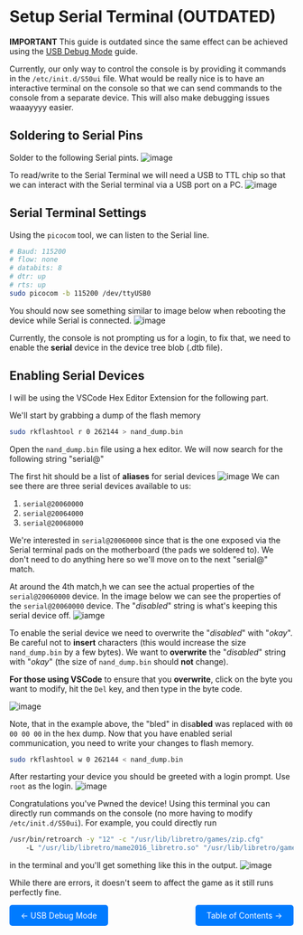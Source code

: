 # Setup Serial Terminal (OUTDATED)

**IMPORTANT** This guide is outdated since the same effect can be achieved using the [USB Debug Mode](USBDebug.md) guide.

Currently, our only way to control the console is by providing it commands in the `/etc/init.d/S50ui` file. What would be really nice is to have an interactive terminal on the console so that we can send commands to the console from a separate device. This will also make debugging issues waaayyyy easier.

## Soldering to Serial Pins
Solder to the following Serial pints. 
![image](web/ConsoleBoardTopCapture.jpg)

To read/write to the Serial Terminal we will need a USB to TTL chip so that we can interact with the Serial terminal via a USB port on a PC.
![image](web/USBToSerial.jpg)


## Serial Terminal Settings

Using the `picocom` tool, we can listen to the Serial line.
``` bash
# Baud: 115200
# flow: none
# databits: 8
# dtr: up
# rts: up
sudo picocom -b 115200 /dev/ttyUSB0
```

You should now see something similar to image below when rebooting the device while Serial is connected.
![image](web/NoSerialCapture.png)

Currently, the console is not prompting us for a login, to fix that, we need to enable the **serial** device in the device tree blob (.dtb file).

## Enabling Serial Devices

I will be using the VSCode Hex Editor Extension for the following part.

We'll start by grabbing a dump of the flash memory

```bash
sudo rkflashtool r 0 262144 > nand_dump.bin
```

Open the `nand_dump.bin` file using a hex editor. We will now search for the following string "serial@"

The first hit should be a list of **aliases** for serial devices
![image](web/DeviceTreeAliasesCapture.png)
We can see there are three serial devices available to us:

1. `serial@20060000`
2. `serial@20064000`
3. `serial@20068000`

We're interested in `serial@20060000` since that is the one exposed via the Serial terminal pads on the motherboard (the pads we soldered to). We don't need to do anything here so we'll move on to the next "serial@" match.

At around the 4th match,h we can see the actual properties of the `serial@20060000` device. In the image below we can see the properties of the `serial@20060000` device. The "*disabled*" string is what's keeping this serial device
off.
![iamge](web/SerialDevicePropertiesCapture.png)

To enable the serial device we need to overwrite the "*disabled*" with "*okay*". Be careful not to **insert** characters (this would increase the size `nand_dump.bin` by a few bytes). We want to **overwrite** the "*disabled*" string with "*okay*" (the size of `nand_dump.bin` should **not** change).

**For those using VSCode** to ensure that you **overwrite**, click on the byte you want to modify, hit the `Del` key, and then type in the byte code. 

![image](web/EnabledSerialCapture.png)

Note, that in the example above, the "bled" in disa**bled** was replaced with `00 00 00 00` in the hex dump. Now that you have enabled serial communication, you need to write your changes to flash memory.

```bash
sudo rkflashtool w 0 262144 < nand_dump.bin
```

After restarting your device you should be greeted with a login prompt. Use `root` as the login.
![image](web/ShellAccessCapture.png)

Congratulations you've Pwned the device! Using this terminal you can directly run commands on the console (no more having to modify `/etc/init.d/S50ui`). For example, you could directly run

```bash
/usr/bin/retroarch -y "12" -c "/usr/lib/libretro/games/zip.cfg" 
    -L "/usr/lib/libretro/mame2016_libretro.so" "/usr/lib/libretro/games/mzip/contra1.zip"
```

in the terminal and you'll get something like this in the output.
![image](web/ContraConsoleCommandCapture.png)

While there are errors, it doesn't seem to affect the game as it still runs perfectly fine.

<div style="display: flex; justify-content: space-between;">
  <a href="USBDebug.md" style="text-decoration: none; padding: 10px 20px; background-color: #007BFF; color: white; border-radius: 5px;">&larr; USB Debug Mode</a>
  <a href="README.md" style="text-decoration: none; padding: 10px 20px; background-color: #007BFF; color: white; border-radius: 5px;">Table of Contents &rarr;</a>
</div>